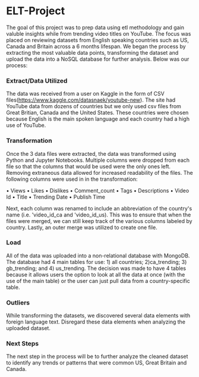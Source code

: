 # ELT-Project

The goal of this project was to prep data using etl methodology and gain valuble insights while from trending video titles on YouTube. The focus was placed on reviewing datasets from English speaking countries such as US, Canada and Britain across a 6 months lifespan. We began the process by extracting the most valuable data points, transforming the dataset and upload the data into a NoSQL database for further analysis. Below was our process:

### Extract/Data Utilized
The data was received from a user on Kaggle in the form of CSV files(https://www.kaggle.com/datasnaek/youtube-new). The site had YouTube data from dozens of countries but we only used csv files from Great Britian, Canada and the United States. These countries were chosen because English is the main spoken language and each country had a high use of YouTube. 

### Transformation
Once the 3 data files were extracted, the data was transformed using Python and Jupyter Notebooks. Multiple columns were dropped from each file so that the columns that would be used were  the only ones left. Removing extraneous data allowed for increased readability of the files. The following columns were used in in the transformation:

• Views
• Likes
• Dislikes
• Comment_count
• Tags
• Descriptions
• Video Id
• Title
• Trending Date
• Publish Time

Next, each column was renamed to include an abbreviation of the country's name (i.e. 'video_id_ca and 'video_id_us). This was to ensure that when the files were merged, we can still keep track of the various columns labeled by country. Lastly, an outer merge was utilized to create one file.

### Load 
All of the data was uploaded into a non-relational database with MongoDB. The database had 4 main tables for use: 1) all countries; 2)ca_trending; 3) gb_trending; and 4) us_trending. The decision was made to have 4 tables because it allows users the option to look at all the data at once (with the use of the main table) or the user can just pull data from a country-specific table. 

### Outliers
While transforming the datasets, we discovered several data elements with foreign language text. Disregard these data elements when analyzing the uploaded dataset.

### Next Steps
The next step in the process will be to further analyze the cleaned dataset to identify any trends or patterns that were common US, Great Britain and Canada.
